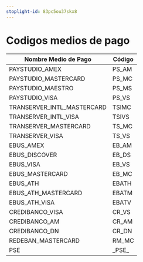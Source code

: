 ```yaml
---
stoplight-id: 83pc5ou37skx8
---
```


# Codigos medios de pago

| Nombre Medio de Pago    | Código |
|-------------------------|--------|
| PAYSTUDIO_AMEX          | PS_AM  |
| PAYSTUDIO_MASTERCARD    | PS_MC  |
| PAYSTUDIO_MAESTRO       | PS_MS  |
| PAYSTUDIO_VISA          | PS_VS  |
| TRANSERVER_INTL_MASTERCARD | TSIMC |
| TRANSERVER_INTL_VISA    | TSIVS  |
| TRANSERVER_MASTERCARD   | TS_MC  |
| TRANSERVER_VISA         | TS_VS  |
| EBUS_AMEX               | EB_AM  |
| EBUS_DISCOVER           | EB_DS  |
| EBUS_VISA               | EB_VS  |
| EBUS_MASTERCARD         | EB_MC  |
| EBUS_ATH                | EBATH  |
| EBUS_ATH_MASTERCARD     | EBATM  |
| EBUS_ATH_VISA           | EBATV  |
| CREDIBANCO_VISA         | CR_VS  |
| CREDIBANCO_AM           | CR_AM  |
| CREDIBANCO_DN           | CR_DN  |
| REDEBAN_MASTERCARD      | RM_MC  |
| PSE                     | \_PSE_|

